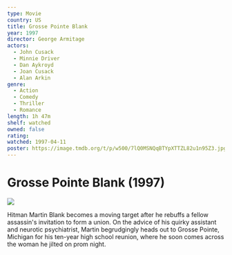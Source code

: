 ```yaml
---
type: Movie
country: US
title: Grosse Pointe Blank
year: 1997
director: George Armitage
actors:
  - John Cusack
  - Minnie Driver
  - Dan Aykroyd
  - Joan Cusack
  - Alan Arkin
genre:
  - Action
  - Comedy
  - Thriller
  - Romance
length: 1h 47m
shelf: watched
owned: false
rating:
watched: 1997-04-11
poster: https://image.tmdb.org/t/p/w500/7lQ0MSNQqBTYpXTTZL82u1n95Z3.jpg
---
```


# Grosse Pointe Blank (1997)

![](https://image.tmdb.org/t/p/w500/7lQ0MSNQqBTYpXTTZL82u1n95Z3.jpg)

Hitman Martin Blank becomes a moving target after he rebuffs a fellow assassin's invitation to form a union. On the advice of his quirky assistant and neurotic psychiatrist, Martin begrudgingly heads out to Grosse Pointe, Michigan for his ten-year high school reunion, where he soon comes across the woman he jilted on prom night.